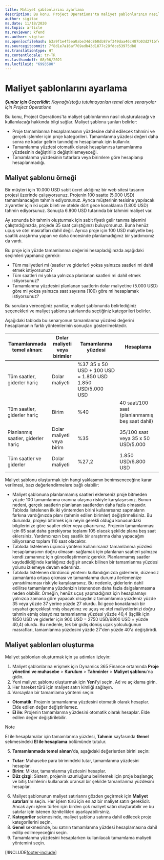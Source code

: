 ```yaml
---
title: Maliyet şablonlarını ayarlama
description: Bu konu, Project Operations'ta maliyet şablonlarının nasıl oluşturulacağı ve kullanılacağı hakkında bilgi sağlar.
author: sigitac
ms.date: 11/18/2020
ms.topic: article
ms.reviewer: kfend
ms.author: sigitac
ms.openlocfilehash: b3a9f1e4f5ea0abe34dc860db87ef349daa46c487b03d271bfe207868c521f39
ms.sourcegitcommit: 7f8d1e7a16af769adb43d1877c28fdce53975db8
ms.translationtype: HT
ms.contentlocale: tr-TR
ms.lasthandoff: 08/06/2021
ms.locfileid: "6993580"
---
```

# <a name="set-up-cost-templates"></a>Maliyet şablonlarını ayarlama

_**Şunlar için Geçerlidir:** Kaynağı/stoğu tutulmayanları temel alan senaryolar için Project Operations_


Bu konu, Project Operations'ta maliyet şablonlarının nasıl oluşturulacağı ve kullanılacağı hakkında bilgi sağlar. Maliyet şablonu şunları belirler:

- Proje tamamlanma hesaplamasının yüzdesine dahil edilecek tahmini ve gerçek işlemler için proje kategorileri. Tamamlanma yüzdesi değeri daha sonra ne kadar gelirin tanındığını hesaplamak için kullanılır.
- Tamamlanma yüzdesi otomatik olarak hesaplanırsa tamamlanma yüzdesinin değiştirilip değiştirilemeyeceği.
- Tamamlanma yüzdesinin tutarlara veya birimlere göre hesaplanıp hesaplanmadığı.

## <a name="cost-template-example"></a>Maliyet şablonu örneği

Bir müşteri için 10.000 USD sabit ücret aldığınız bir web sitesi tasarım projesi üzerinde çalışıyorsunuz. Projenin 100 saatte (5.000 USD) tamamlanacağını tahmin ediyorsunuz. Ayrıca müşterinin tesisine yapılacak ziyaretler için iki uçak bileti ve otelde dört gece konaklama (1.800 USD) tahmin ediyorsunuz. Sonuçta 6.800 USD tutarında bir tahmini maliyet var.

Ay sonunda bir tahmin oluşturmak için sabit fiyatlı gelir tanıma işlemini çalıştırdığınızda, projede 35 saat çalıştığınızı buluyorsunuz. Buna henüz uçuş ve otel masrafları dahil değil. Ayrıca proje için 100 USD maliyetle beş saatlik araştırma yapan ve daha öncesinde planlamadığınız bir yardımcınız da vardı.

Bu proje için yüzde tamamlanma değerini hesapladığınızda aşağıdaki seçimleri yapmanız gerekir:

- Tüm maliyetleri mi (saatler ve giderler) yoksa yalnızca saatleri mi dahil etmek istiyorsunuz?
- Tüm saatleri mi yoksa yalnızca planlanan saatleri mi dahil etmek istiyorsunuz?
- Tamamlanma yüzdesini planlanan saatlerin dolar maliyetine (5.000 USD) göre mi yoksa yalnızca saat sayısına (100) göre mi hesaplamak istiyorsunuz?

Bu sorulara vereceğiniz yanıtlar, maliyet şablonunda belirlediğiniz seçenekleri ve maliyet şablonu satırlarında seçtiğiniz kategorileri belirler.

Aşağıdaki tabloda bu senaryonun tamamlanma yüzdesi değerini hesaplamanın farklı yöntemlerinin sonuçları gösterilmektedir.

| Tamamlanmada temel alınan: | Dolar maliyeti veya birimler | Tamamlanma yüzdesi | Hesaplama |
| --- | --- | --- | --- |
| Tüm saatler, giderler hariç | Dolar maliyeti | %37 35 x 50 USD + 100 USD = 1.850 USD 1.850 USD/5.000 USD |
| Tüm saatler, giderler hariç | Birim | %40 | 40 saat/100 saat (planlanmamış beş saat dahil) |
| Planlanmış saatler, giderler hariç | Dolar maliyeti veya birim | %35 | 35/100 saat veya 35 x 50 USD/5.000 |
| Tüm saatler ve giderler | Dolar maliyeti | %27,2 | 1.850 USD/6.800 USD |

Maliyet şablonu oluşturmak için hangi yaklaşımın benimseneceğine karar verilmesi, bazı değerlendirmelere bağlı olabilir:

- Maliyet şablonuna planlanmamış saatleri eklerseniz proje bitmeden yüzde 100 tamamlanma oranına ulaşma riskiyle karşılaşırsınız. Bunun nedeni, gerçek saatlerin planlanan saatlerden daha fazla olmasıdır. Tabloda listelenen ilk iki yöntemden birini kullanırsanız sapmaların farkına vardığınızda planı (tahmin edilen birimler) değiştirmelisiniz. Bu durumda, projeyi bitirmek için neyin gerekli olduğu konusundaki bilgilerinize göre saatler ekler veya çıkarırsınız. Projenin tamamlanması için 65 saat daha gerekiyorsa toplamı 105 olacak şekilde plana beş saat eklersiniz. Yardımcınızın beş saatlik bir araştırma daha yapacağını biliyorsanız toplam 110 saat olacaktır.
- Tabloda listelenen üçüncü yöntemi kullanırsanız tamamlanma yüzdesi hesaplamasının doğru olmasını sağlamak için planlanan saatleri yalnızca kendi zamanınız için güncelleştirmeniz gerekir. Planlanmamış saatler kaydedildiğinde karlılığınız değişir ancak bilinen bir tamamlanma yüzdesi yolunu izlemeye devam edersiniz.
- Tabloda listelenen dördüncü yöntemi kullandığınızda giderlerin, düzensiz zamanlarda ortaya çıkması ve tamamlanma durumu ilerlemenize yansıtılmaması riskiyle karşılaşırsınız. Bu nedenle, giderlerin dahil edilirse tamamlanma yüzdenizin istenenden daha fazla dalgalanmasına neden olabilir. Örneğin, henüz uçuş yapmadığınız için hesaplamayı yalnızca zamana göre yapacak olsaydınız tamamlanma yüzdeniz yüzde 35 veya yüzde 37 yerine yüzde 27 olurdu. İki gece konaklamalı bir seyahat gerçekleştirmiş olsaydınız ve uçuş ve otel maliyetlerinizi doğru tahmin etmiş olsaydınız tamamlanma yüzdesi yüzde 40,4 (işçilik için 1850 USD ve giderler için 900 USD = 2750 USD/6800 USD = yüzde 40,4) olurdu. Bu nedenle, tek bir gidiş dönüş uçak yolculuğunun masrafları, tamamlanma yüzdesini yüzde 27'den yüzde 40'a değiştirirdi.

## <a name="create-cost-templates"></a>Maliyet şablonları oluşturma
Maliyet şablonları oluşturmak için şu adımları izleyin:

1. Maliyet şablonlarına erişmek için Dynamics 365 Finance ortamında **Proje yönetimi ve muhasebe** > **Kurulum** > **Tahminler** > **Maliyet şablonu**'na gidin.
2. Yeni maliyet şablonu oluşturmak için **Yeni**'yi seçin. Ad ve açıklama girin.
3. Her hareket türü için maliyet satırı kimliği sağlayın.
4. Varsayılan bir tamamlama yöntemi seçin:

  - **Otomatik**: Projenin tamamlanma yüzdesini otomatik olarak hesaplar. Elde edilen değer değiştirilemez.
  - **El ile**: Projenin tamamlanma yüzdesini otomatik olarak hesaplar. Elde edilen değer değiştirilebilir.

  > [!NOTE]
  > El ile hesaplamalar için tamamlanma yüzdesi, **Tahmin** sayfasında **Genel** sekmesindeki **El ile hesaplama** bölümünde tutulur.

5. **Tamamlanmada temel alınan**'da, aşağıdaki değerlerden birini seçin:

  - **Tutar**: Muhasebe para birimindeki tutar, tamamlanma yüzdesini hesaplar.
  - **Birim**: Miktar, tamamlanma yüzdesini hesaplar.
  - **Düz çizgi**: Sistem, projenin uzunluğunu belirlemek için proje başlangıç ve bitiş tarihlerini kullanarak oransal bir şekilde tamamlanma yüzdesini hesaplar.

6. Maliyet şablonunun maliyet satırlarını gözden geçirmek için **Maliyet satırları**'nı seçin. Her işlem türü için en az bir maliyet satırı gereklidir. Ancak aynı işlem türleri için birden çok maliyet satırı oluşturabilir ve bu satırlar için istenen öznitelikleri ayarlayabilirsiniz.
7. **Kategoriler** sekmesinde, maliyet şablonu satırına dahil edilecek proje kategorilerini seçin.
8. **Genel** sekmesinde, bu satırın tamamlanma yüzdesi hesaplamasına dahil edilip edilmeyeceğini seçin.
9. Tamamlanma yüzdesini hesaplarken kullanılacak tamamlama maliyeti yöntemini seçin.


[!INCLUDE[footer-include](../includes/footer-banner.md)]